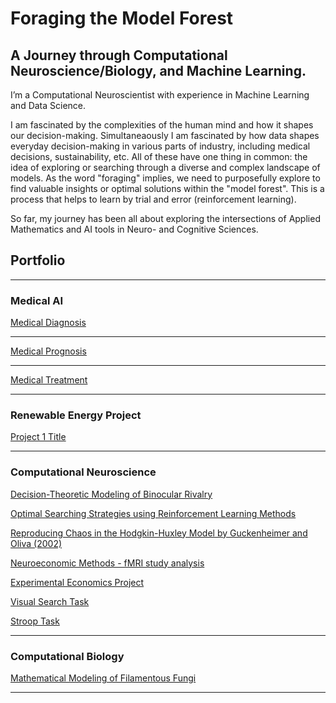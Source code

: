 # Foraging the Model Forest

## A Journey through Computational Neuroscience/Biology, and Machine Learning.

I’m a Computational Neuroscientist with experience in Machine Learning and Data Science.  

I am fascinated by the complexities of the human mind and how it shapes our decision-making. Simultaneaously I am fascinated by how data shapes everyday decision-making in various parts of industry, including medical decisions, sustainability, etc. All of these have one thing in common: 
the idea of exploring or searching through a diverse and complex landscape of models. As the word "foraging" implies, we need to purposefully explore to find valuable insights or optimal solutions within the "model forest". This is a process that helps to learn by trial and error (reinforcement learning).

So far, my journey has been all about exploring the intersections of Applied Mathematics and AI tools in Neuro- and Cognitive Sciences.

<!-- add link to my coursera website -->





## Portfolio

---

### Medical AI

[Medical Diagnosis](/sample_page)
<!--img src="images/comingsoon.jpeg?raw=true"/ -->

---
[Medical Prognosis](/sample_page)
<!-- img src="images/comingsoon.jpeg?raw=true"/-->

---
[Medical Treatment](/sample_page)
<!-- img src="images/comingsoon.jpeg?raw=true"/ -->

---

### Renewable Energy Project

[Project 1 Title](http://example.com/)

---

### Computational Neuroscience

[Decision-Theoretic Modeling of Binocular Rivalry](/bin_riv.md)
<!--img src="images/comingsoon.jpeg?raw=true"/-->

[Optimal Searching Strategies using Reinforcement Learning Methods](/pdf/master_thesis.pdf)
<!--img src="images/comingsoon.jpeg?raw=true"/-->

[Reproducing Chaos in the Hodgkin-Huxley Model by Guckenheimer and Oliva (2002)](/chaos.md)
<!--img src="images/comingsoon.jpeg?raw=true"/-->

[Neuroeconomic Methods - fMRI study analysis](/neuroeconomic_methods.md)
<!--img src="images/comingsoon.jpeg?raw=true"/-->

[Experimental Economics Project](/exp_econ_project.md)
<!--img src="images/comingsoon.jpeg?raw=true"/-->

[Visual Search Task](visualsearch.md)
<!--img src="images/comingsoon.jpeg?raw=true"/-->

[Stroop Task](strooptask.md)
<!--img src="images/comingsoon.jpeg?raw=true"/-->

<!-- add stochastics projects, comp modeling, deep learning, exp economics projects -->
---

### Computational Biology

[Mathematical Modeling of Filamentous Fungi](http://www.dyco.fr/index.php/DREAMS)

---
